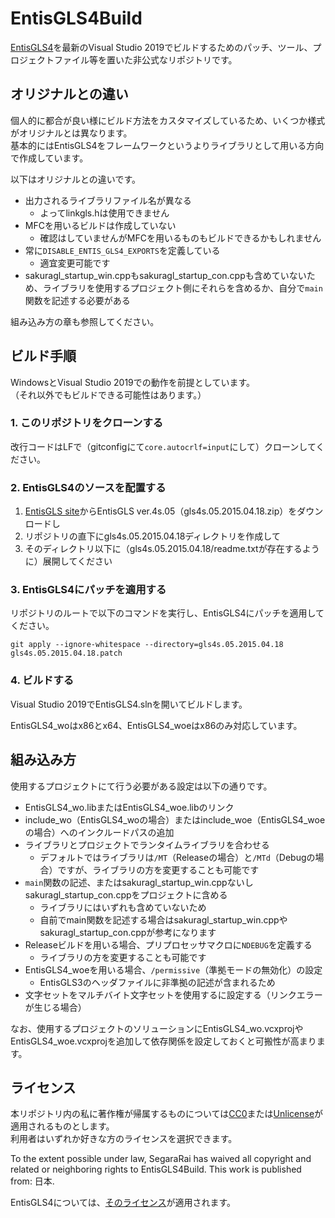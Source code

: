 # EntisGLS4Build

[EntisGLS4](https://www.entis.jp/gls/)を最新のVisual Studio 2019でビルドするためのパッチ、ツール、プロジェクトファイル等を置いた非公式なリポジトリです。  

## オリジナルとの違い

個人的に都合が良い様にビルド方法をカスタマイズしているため、いくつか様式がオリジナルとは異なります。  
基本的にはEntisGLS4をフレームワークというよりライブラリとして用いる方向で作成しています。  

以下はオリジナルとの違いです。  

- 出力されるライブラリファイル名が異なる
  - よってlinkgls.hは使用できません
- MFCを用いるビルドは作成していない
  - 確認はしていませんがMFCを用いるものもビルドできるかもしれません
- 常に`DISABLE_ENTIS_GLS4_EXPORTS`を定義している
  - 適宜変更可能です
- sakuragl_startup_win.cppもsakuragl_startup_con.cppも含めていないため、ライブラリを使用するプロジェクト側にそれらを含めるか、自分で`main`関数を記述する必要がある

組み込み方の章も参照してください。  

## ビルド手順

WindowsとVisual Studio 2019での動作を前提としています。  
（それ以外でもビルドできる可能性はあります。）  

### 1. このリポジトリをクローンする

改行コードはLFで（gitconfigにて`core.autocrlf=input`にして）クローンしてください。  

### 2. EntisGLS4のソースを配置する

1. [EntisGLS site](https://www.entis.jp/gls/)からEntisGLS ver.4s.05（gls4s.05.2015.04.18.zip）をダウンロードし
2. リポジトリの直下にgls4s.05.2015.04.18ディレクトリを作成して
3. そのディレクトリ以下に（gls4s.05.2015.04.18/readme.txtが存在するように）展開してください

### 3. EntisGLS4にパッチを適用する

リポジトリのルートで以下のコマンドを実行し、EntisGLS4にパッチを適用してください。  

```text
git apply --ignore-whitespace --directory=gls4s.05.2015.04.18 gls4s.05.2015.04.18.patch
```

### 4. ビルドする

Visual Studio 2019でEntisGLS4.slnを開いてビルドします。  

EntisGLS4_woはx86とx64、EntisGLS4_woeはx86のみ対応しています。  

## 組み込み方

使用するプロジェクトにて行う必要がある設定は以下の通りです。  

- EntisGLS4_wo.libまたはEntisGLS4_woe.libのリンク
- include_wo（EntisGLS4_woの場合）またはinclude_woe（EntisGLS4_woeの場合）へのインクルードパスの追加
- ライブラリとプロジェクトでランタイムライブラリを合わせる
  - デフォルトではライブラリは`/MT`（Releaseの場合）と`/MTd`（Debugの場合）ですが、ライブラリの方を変更することも可能です
- `main`関数の記述、またはsakuragl_startup_win.cppないしsakuragl_startup_con.cppをプロジェクトに含める
  - ライブラリにはいずれも含めていないため
  - 自前でmain関数を記述する場合はsakuragl_startup_win.cppやsakuragl_startup_con.cppが参考になります
- Releaseビルドを用いる場合、プリプロセッサマクロに`NDEBUG`を定義する
  - ライブラリの方を変更することも可能です
- EntisGLS4_woeを用いる場合、`/permissive`（準拠モードの無効化）の設定
  - EntisGLS3のヘッダファイルに非準拠の記述が含まれるため
- 文字セットをマルチバイト文字セットを使用するに設定する（リンクエラーが生じる場合）

なお、使用するプロジェクトのソリューションにEntisGLS4_wo.vcxprojやEntisGLS4_woe.vcxprojを追加して依存関係を設定しておくと可搬性が高まります。  

## ライセンス

本リポジトリ内の私に著作権が帰属するものについては[CC0](https://creativecommons.org/publicdomain/zero/1.0/deed.ja)または[Unlicense](https://unlicense.org/)が適用されるものとします。  
利用者はいずれか好きな方のライセンスを選択できます。  

To the extent possible under law, SegaraRai has waived all copyright and related or neighboring rights to EntisGLS4Build. This work is published from: 日本.  

EntisGLS4については、[そのライセンス](https://www.entis.jp/gls/license.txt)が適用されます。  
